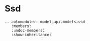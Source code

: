 # Ssd

```{eval-rst}
.. automodule:: model_api.models.ssd
   :members:
   :undoc-members:
   :show-inheritance:
```
